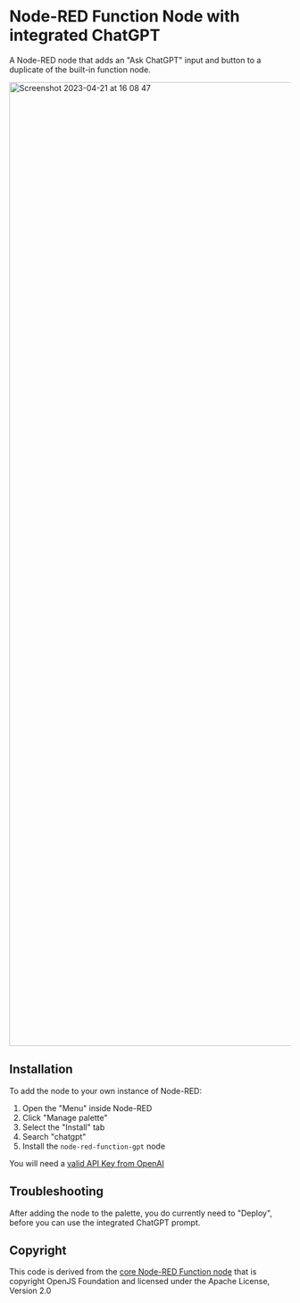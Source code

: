 # Node-RED Function Node with integrated ChatGPT

A Node-RED node that adds an "Ask ChatGPT" input and button to a duplicate of the built-in function node.

<img width="1728" alt="Screenshot 2023-04-21 at 16 08 47" src="https://user-images.githubusercontent.com/99246719/233671631-fefa36c1-6db4-4392-a057-314c16fd91b7.png">


## Installation

To add the node to your own instance of Node-RED:

1. Open the "Menu" inside Node-RED
1. Click "Manage palette"
1. Select the "Install" tab
1. Search "chatgpt"
1. Install the `node-red-function-gpt` node

You will need a [valid API Key from OpenAI](https://platform.openai.com/account/api-keys)

## Troubleshooting 

After adding the node to the palette, you do currently need
to "Deploy", before you can use the integrated ChatGPT prompt.


## Copyright

This code is derived from the [core Node-RED Function node](https://github.com/node-red/node-red/blob/master/packages/node_modules/%40node-red/nodes/core/function/10-function.js) that is copyright OpenJS Foundation and licensed under the Apache License, Version 2.0